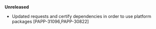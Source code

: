 **Unreleased**
* Updated requests and certify dependencies in order to use platform packages [PAPP-31096,PAPP-30822]
